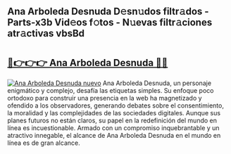 ## Ana Arboleda Desnuda D𝚎sn𝚞dos filtr𝚊dos - Parts-x3b Vid𝚎os f𝚘tos - N𝚞evas filtr𝚊ciones atr𝚊ctivas vbsBd

# <h2><a href="http://mb6z12y.tromn.icu/?c=Ana+Arboleda+Desnuda">🔗👉👉👉 Ana Arboleda Desnuda 🔗🔗</a></h2>

[![Ana Arboleda Desnuda nuevo](https://i.imgur.com/pEAQMta.gif)](http://mb6z12y.tromn.icu/?c=Ana+Arboleda+Desnuda)
Ana Arboleda Desnuda, un personaje enigmático y complejo, desafía las etiquetas simples. Su enfoque poco ortodoxo para construir una presencia en la web ha magnetizado y ofendido a los observadores, generando debates sobre el consentimiento, la moralidad y las complejidades de las sociedades digitales. Aunque sus planes futuros no están claros, su papel en la redefinición del mundo en línea es incuestionable. Armado con un compromiso inquebrantable y un atractivo innegable, el alcance de Ana Arboleda Desnuda en el mundo en línea es de gran alcance.
